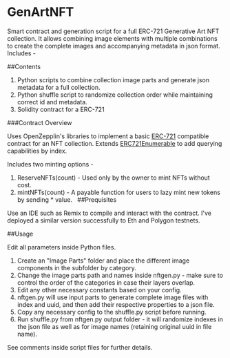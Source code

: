 # GenArtNFT
Smart contract and generation script for a full ERC-721 Generative Art NFT collection. 
It allows combining image elements with multiple combinations to create the complete images and accompanying metadata in json format. Includes -

##Contents
1. Python scripts to combine collection image parts and generate json metadata for a full collection.
2. Python shuffle script to randomize collection order while maintaining correct id and metadata.
3. Solidity contract for a ERC-721 

###Contract Overview

Uses OpenZepplin's libraries to implement a basic [ERC-721](https://docs.openzeppelin.com/contracts/4.x/api/token/erc721#ERC721) compatible contract for an NFT collection.
Extends [ERC721Enumerable](https://docs.openzeppelin.com/contracts/4.x/api/token/erc721#ERC721Enumerable) to add querying capabilities by index.

Includes two minting options -
1. ReserveNFTs(count) - Used only by the owner to mint NFTs without cost.
2. mintNFTs(count) - A payable function for users to lazy mint new tokens by sending <mintPrice>*<count> value.
  
##Prequisites 

Use an IDE such as Remix to compile and interact with the contract. I've deployed a similar version successfully to Eth and Polygon testnets. 

##Usage

Edit all parameters inside Python files.

1. Create an "Image Parts" folder and place the different image components in the subfolder by category.
2. Change the image parts path and names inside nftgen.py - make sure to control the order of the categories in case their layers overlap.
3. Edit any other necessary constants based on your config.
4. nftgen.py will use input parts to generate complete image files with index and uuid, and then add their respective properties to a json file.
5. Copy any necessary config to the shuffle.py script before running. 
6. Run shuffle.py from nftgen.py output folder - it will randomize indexes in the json file as well as for image names (retaining original uuid in file name).

See comments inside script files for further details.
  
